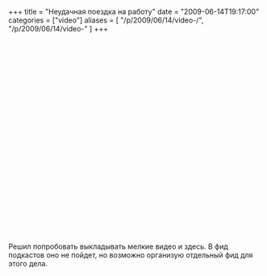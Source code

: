 +++
title = "Неудачная поездка на работу"
date = "2009-06-14T19:17:00"
categories = ["video"]
aliases = [
    "/p/2009/06/14/video-/",
    "/p/2009/06/14/video-"
]
+++


<object height="385" width="640"><param name="movie" value="https://www.youtube.com/v/Ue-LEeZme5A&hl=en&fs=1&hd=1"></param><param name="allowFullScreen" value="true"></param><param name="allowscriptaccess" value="always"></param><embed src="https://www.youtube.com/v/Ue-LEeZme5A&hl=en&fs=1&hd=1" type="application/x-shockwave-flash" allowscriptaccess="always" allowfullscreen="true" width="640" height="385"></embed></object><br /><br />Решил попробовать выкладывать мелкие видео и здесь. В фид подкастов оно не пойдет, но возможно организую отдельный фид для этого дела.